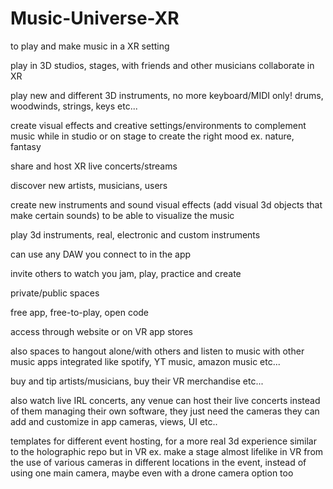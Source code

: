 # Music-Universe-XR
to play and make music in a XR setting

play in 3D studios, stages, with friends and other musicians
collaborate in XR

play new and different 3D instruments, no more keyboard/MIDI only!
drums, woodwinds, strings, keys etc...

create visual effects and creative settings/environments to complement music 
while in studio or on stage to create the right mood ex. nature, fantasy 

share and host XR live concerts/streams 

discover new artists, musicians, users 

create new instruments and sound visual effects 
(add visual 3d objects that make certain sounds) 
to be able to visualize the music 

play 3d instruments, real, electronic and custom instruments

can use any DAW you connect to in the app

invite others to watch you jam, play, practice and create 

private/public spaces 

free app, free-to-play, open code 

access through website or on VR app stores

also spaces to hangout alone/with others and listen to music 
with other music apps integrated like spotify, YT music, amazon music etc...

buy and tip artists/musicians, buy their VR merchandise etc... 

also watch live IRL concerts, any venue can host their live concerts 
instead of them managing their own software, they just need the cameras
they can add and customize in app cameras, views, UI etc..

templates for different event hosting, for a more real 3d experience 
similar to the holographic repo but in VR 
ex. make a stage almost lifelike in VR from the use of 
various cameras in different locations in the event, instead of using 
one main camera, maybe even with a drone camera option too 





